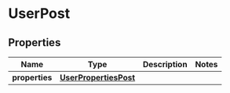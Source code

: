 

# UserPost

## Properties

| Name | Type | Description | Notes |
| ------------ | ------------- | ------------- | ------------- |
| **properties** | [**UserPropertiesPost**](UserPropertiesPost.md) |  |  |


